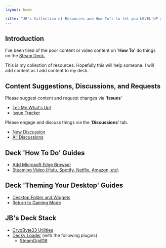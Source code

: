 ```yaml
---
layout: home

title: "JB's Collection of Resources and How To's to let you LEVEL-UP your Steam Deck."
---
```


## Introduction

I've been tired of the poor content or video content on '**How To**' do things on the [Steam Deck.](https://store.steampowered.com/steamdeck)

This is my collection of resources.  Hopefully this will help someone.
I will add content as I add content to my deck.  

## Content Suggestions, Discussions, and Requests

Please suggest content and request changes via '**Issues**'

- [Tell Me What's Up!](https://github.com/JohnnyBlocks/SteamDeck/issues/new/choose)
- [Issue Tracker](https://github.com/JohnnyBlocks/SteamDeck/issues)

Please engage and discuss things via the '**Discussions**' tab.  

- [New Discussion](https://github.com/JohnnyBlocks/SteamDeck/discussions/new)
- [All Discussions](https://github.com/JohnnyBlocks/SteamDeck/discussions)

## Deck '**How To Do**' Guides

- [Add Microsoft Edge Browser](microsoft_edge.md)
- [Steaming Video (Hulu, Spotify, Netflix, Amazon, etc)](video_streaming_services.md)

## Deck '**Theming Your Desktop**' Guides

- [Desktop Folder and Widgets](clean_desktop.md)
- [Return to Gaming Mode](return_to_gaming_mode.md)

## JB's Deck Stack

- [CryoByte33 Utilities](https://github.com/CryoByte33/steam-deck-utilities)
- [Decky Loader](https://github.com/SteamDeckHomebrew/decky-loader) (with the following plugins)
  - [SteamGridDB](https://www.steamgriddb.com/)

[//]: # "Comment- [Must Read / Watch / Impliment](deck_tweeks.md)"
